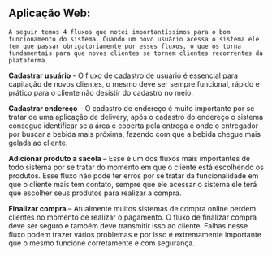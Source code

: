 ## Aplicação Web:
    A seguir temos 4 fluxos que notei importantíssimos para o bom funcionamento do sistema. Quando um novo usuário acessa o sistema ele tem que passar obrigatoriamente por esses fluxos, o que os torna fundamentais para que novos clientes se tornem clientes recorrentes da plataforma.

**Cadastrar usuário** - O fluxo de cadastro de usuário  é essencial para capitação de novos clientes, o mesmo deve ser sempre funcional, rápido e prático para o cliente não desistir do cadastro no meio.

**Cadastrar endereço** – O cadastro de endereço é muito importante por se tratar de uma aplicação de delivery, após o cadastro do endereço o sistema consegue identificar se a área é coberta pela entrega  e onde o entregador por buscar a bebida mais próxima, fazendo com que a bebida chegue mais gelada ao cliente.

**Adicionar produto a sacola** – Esse é um dos fluxos mais importantes de todo sistema por se tratar do momento em que o cliente está escolhendo os produtos. Esse fluxo não pode ter erros por se tratar da funcionalidade em que o cliente mais tem contato, sempre que ele acessar o sistema ele terá que escolher seus produtos para realizar a compra. 

**Finalizar compra** – Atualmente muitos sistemas de compra online perdem clientes no momento de realizar o pagamento. O fluxo de finalizar compra deve ser seguro e também deve transmitir isso ao cliente. Falhas nesse fluxo podem trazer vários problemas e por isso é extremamente importante que o mesmo funcione corretamente e com segurança.
